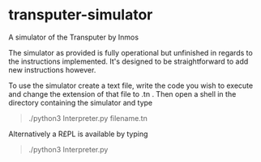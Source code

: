 # transputer-simulator
A simulator of the Transputer by Inmos

The simulator as provided is fully operational but unfinished in regards to the instructions implemented. It's designed to be straightforward to add new instructions however.

To use the simulator create a text file, write the code you wish to execute and change the extension of that file to .tn . Then open a shell in the directory containing the simulator and type 

>./python3 Interpreter.py filename.tn

Alternatively a R£PL is available by typing

>./python3 Interpreter.py
